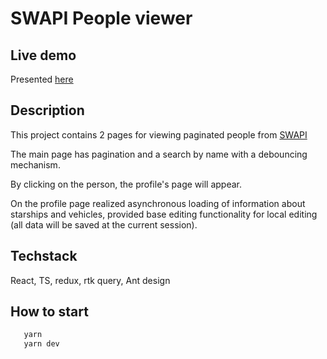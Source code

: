 # SWAPI People viewer

## Live demo

Presented [here](https://glowing-cheesecake-049a23.netlify.app)

## Description

This project contains 2 pages for viewing paginated people from [SWAPI](http://swapi.dev)

The main page has pagination and a search by name with a debouncing mechanism.

By clicking on the person, the profile's page will appear.

On the profile page realized asynchronous loading of information about starships and vehicles, provided base editing functionality for local editing (all data will be saved at the current session).

## Techstack
React, TS, redux, rtk query, Ant design

## How to start

```js
   yarn
   yarn dev
```
